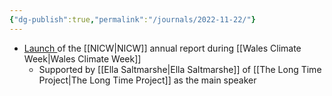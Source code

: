 ```yaml
---
{"dg-publish":true,"permalink":"/journals/2022-11-22/"}
---
```


- [Launch ](https://nationalinfrastructurecommission.wales/wp-content/uploads/2022/11/NICWAnnualReportVideo.webm)of the [[NICW\|NICW]] annual report during [[Wales Climate Week\|Wales Climate Week]]
	- Supported by [[Ella Saltmarshe\|Ella Saltmarshe]] of [[The Long Time Project\|The Long Time Project]] as the main speaker